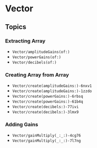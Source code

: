 #  Vector<AudioGain>

## Topics

### Extracting Array<Double>
- ``Vector/amplitudeGains(of:)``
- ``Vector/powerGains(of:)``
- ``Vector/decibels(of:)``

### Creating Array<AudioGain> from Array<FloatingPoint>
- ``Vector/create(amplitudeGains:)-6nxv1``
- ``Vector/create(amplitudeGains:)-1zzdo``
- ``Vector/create(powerGains:)-6rbsq``
- ``Vector/create(powerGains:)-61b4q``
- ``Vector/create(decibels:)-77ivi``
- ``Vector/create(decibels:)-3lmx9``

### Adding Gains
- ``Vector/gainMultiply(_:_:)-4cg76``
- ``Vector/gainMultiply(_:_:)-7l7ng``
